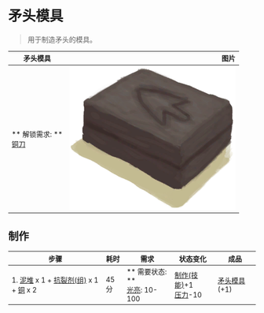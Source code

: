 # 矛头模具  
> 用于制造矛头的模具。  
  
  矛头模具  |   图片   
 ----  |  ----:   
 ** 解锁需求: **<br>[铜刀](KnifeCopper.md)  |  ![](Sprite/MoldSpear.png)   
  
## 制作  
步骤  |  耗时  |  需求  |  状态变化  |  成品  
----  |  ----  |  ----  |  ----  |  ----  
1. [泥堆](MudPile.md) x 1 + [抗裂剂(组)](GpTag_Temper.md) x 1 + [铜](Copper.md) x 2  |  45分  |  ** 需要状态: **<br>[光亮](Light.md): 10-100  |  [制作(技能)](Skill_Crafting.md)+1<br>[压力](Stress.md)-10  |  [矛头模具](MoldSpear.md)(+1)  

